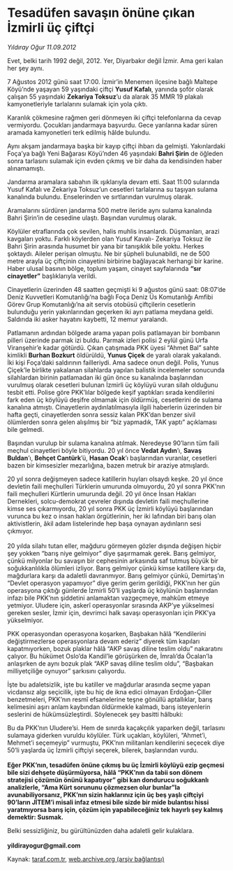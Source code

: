 # Tesadüfen savaşın önüne çıkan İzmirli üç çiftçi 

*Yıldıray Oğur 11.09.2012*

<div class="yazi"><p>Evet, belki tarih 1992 değil, 2012. Yer, Diyarbakır değil İzmir. Ama geri kalan her şey aynı.</p>
<p>7 Ağustos 2012 günü saat 17:00. İzmir’in Menemen ilçesine bağlı Maltepe Köyü’nde yaşayan 59 yaşındaki çiftçi <b>Yusuf Kafalı</b>, yanında şoför olarak çalışan 55 yaşındaki <b>Zekariya Toksuz</b>’u da alarak 35 MMR 19 plakalı kamyonetleriyle tarlalarını sulamak için yola çıktı.</p>
<p>Karanlık çökmesine rağmen geri dönmeyen iki çiftçi telefonlarına da cevap vermiyordu. Çocukları jandarmaya başvurdu. Gece yarılarına kadar süren aramada kamyonetleri terk edilmiş hâlde bulundu.</p>
<p>Aynı akşam jandarmaya başka bir kayıp çiftçi ihbarı da gelmişti. Yakınlardaki Foça’ya bağlı Yeni Bağarası Köyü’nden 46 yaşındaki <b>Bahri Şirin</b> de öğleden sonra tarlasını sulamak için evden çıkmış ve bir daha da kendisinden haber alınamamıştı. </p>
<p>Jandarma aramalara sabahın ilk ışıklarıyla devam etti. Saat 11:00 sularında Yusuf Kafalı ve Zekariya Toksuz’un cesetleri tarlalarına su taşıyan sulama kanalında bulundu. Enselerinden ve sırtlarından vurulmuş olarak.</p>
<p>Aramalarını sürdüren jandarma 500 metre ileride aynı sulama kanalında Bahri Şirin’in de cesedine ulaştı. Başından vurulmuş olarak.</p>
<p>Köylüler etraflarında çok sevilen, halis muhlis insanlardı. Düşmanları, arazi kavgaları yoktu. Farklı köylerden olan Yusuf Kavalı- Zekariya Toksuz ile Bahri Şirin arasında husumet bir yana bir tanışıklık bile yoktu. Herkes şoktaydı. Aileler perişan olmuştu. Ne bir şüpheli bulunabildi, ne de 500 metre arayla üç çiftçinin cinayetini birbirine bağlayacak herhangi bir karine. Haber ulusal basının bölge, toplum yaşam, cinayet sayfalarında <b>“sır cinayetler”</b> başlıklarıyla verildi.</p>
<p>Cinayetlerin üzerinden 48 saatten geçmişti ki 9 ağustos günü saat: 08:07’de Deniz Kuvvetleri Komutanlığı‘na bağlı Foça Deniz Üs Komutanlığı Amfibi Görev Grup Komutanlığı’na ait servis otobüsü çiftçilerin cesetlerin bulunduğu yerin yakınlarından geçerken iki ayrı patlama meydana geldi. Saldırıda iki asker hayatını kaybetti, 12 memur yaralandı. </p>
<p>Patlamanın ardından bölgede arama yapan polis patlamayan bir bombanın pilleri üzerinde parmak izi buldu. Parmak izleri polisi 2 eylül günü Urfa Viranşehir’e kadar götürdü. Çıkan çatışmada PKK üyesi “Ahmet Bal” sahte kimlikli <b>Burhan Bozkurt</b> öldürüldü, <b>Yunus Çiçek</b> de yaralı olarak yakalandı. İki kişi Foça’daki saldırının failleriydi. Ama sadece onun değil. Polis, Yunus Çiçek’le birlikte yakalanan silahlarda yapılan balistik incelemeler sonucunda silahlardan birinin patlamadan iki gün önce su kanalında başlarından vurulmuş olarak cesetleri bulunan İzmirli üç köylüyü vuran silah olduğunu tesbit etti. Polise göre PKK’lılar bölgede keşif yaptıkları sırada kendilerini fark eden üç köylüyü deşifre olmamak için öldürmüş, cesetlerini de sulama kanalına atmıştı. Cinayetlerin aydınlatılmasıyla ilgili haberlerin üzerinden bir hafta geçti, cinayetlerden sonra sessiz kalan PKK’dan benzer sivil ölümlerden sonra gelen alışılmış bir “biz yapmadık, TAK yaptı” açıklaması bile gelmedi. </p>
<p>Başından vurulup bir sulama kanalına atılmak. Neredeyse 90’ların tüm faili meçhul cinayetleri böyle bitiyordu. 20 yıl önce <b>Vedat Aydın</b>’ı, <b>Savaş Buldan</b>’ı, <b>Behçet Cantürk</b>’ü, <b>Hasan Ocak</b>’ı başlarından vuranlar, cesetleri bazen bir kimsesizler mezarlığına, bazen metruk bir araziye atmışlardı.</p>
<p>20 yıl sonra değişmeyen sadece katillerin huyları olsaydı keşke. 20 yıl önce devletin faili meçhulleri Türklerin umurunda olmuyordu, 20 yıl sonra PKK’nın faili meçhulleri Kürtlerin umurunda değil. 20 yıl önce İnsan Hakları Dernekleri, solcu-demokrat çevreler dışında devletin faili meçhullerine kimse ses çıkarmıyordu, 20 yıl sonra PKK üç İzmirli köylüyü başlarından vurunca bu kez o insan hakları örgütlerinin, her iki lafından biri barış olan aktivistlerin, âkil adam listelerinde hep başa oynayan aydınların sesi çıkmıyor.<br/><br/>20 yılda silahı tutan eller, mağduru görmeyen gözler dışında değişen hiçbir şey yokken “barış niye gelmiyor” diye şaşırmamak gerek. Barış gelmiyor, çünkü milyonlar bu savaşın bir cephesinin arkasında saf tutmuş büyük bir soğukkanlılıkla ölümleri izliyor. Barış gelmiyor çünkü kimse katillere karşı da, mağdurlara karşı da adaletli davranmıyor. Barış gelmiyor çünkü, Demirtaş’ın “Devlet operasyon yapamıyor” diye gerim gerim gerildiği, PKK’nın her gün operasyona çıktığı günlerde İzmirli 50’li yaşlarda üç köylünün başlarından infazı bile PKK’nın şiddetini anlamaktan vazgeçmeye, mahkûm etmeye yetmiyor. Uludere için, askerî operasyonlar sırasında AKP’ye yükselmesi gereken sesler, İzmir için, devrimci halk savaşı operasyonları için PKK’ya yükselmiyor.</p>
<p>PKK operasyondan operasyona koşarken, Başbakan hâlâ “Kendilerini değiştirmezlerse operasyonlara devam ederiz” diyerek tüm kapıları kapatmıyorken, bozuk plaklar hâlâ “AKP savaş diline teslim oldu” nakaratını çalıyor. Bu hükümet Oslo’da Kandil’le görüşürken de, İmralı’da Öcalan’la anlaşırken de aynı bozuk plak “AKP savaş diline teslim oldu”, “Başbakan milliyetçiliğe oynuyor” şarkısını çalıyordu. </p>
<p>İşte bu adaletsizlik, işte bu katiller ve mağdurlar arasında seçme yapan vicdansız algı seçicilik, işte bu hiç de ikna edici olmayan Erdoğan-Çiller benzetmeleri, PKK’nın resmî efsanelerine teşne gönüllü aptallıklar, barış kelimesini aşırı anlam kaybından öldürmekle kalmadı, barış isteyenlerin seslerini de hükümsüzleştirdi. Söylenecek şey basitti hâlbuki: </p>
<p>Bu da PKK’nın Uludere’si. Hem de sınırda kaçakçılık yaparken değil, tarlasını sulamaya giderken vuruldu köylüler. Türk uçakları, köylüleri, “Ahmet’i, Mehmet’i seçemeyip” vurmuştu, PKK’nın militanları kendilerini seçecek diye 50’li yaşlarda üç İzmirli çiftçiyi seçerek, bilerek, başlarından vurdu.<br/><br/><b>Eğer PKK’nın, tesadüfen önüne çıkmış bu üç İzmirli köylüyü ezip geçmesi bile sizi dehşete düşürmüyorsa, hâlâ “PKK’nın da tabii son dönem stratejisi çözümün önünü kapatıyor” gibi kan dondurucu soğukkanlı analizlerle, “Ama Kürt sorununu çözmezsen olur bunlar”la avunabiliyorsanız, PKK’nın sizin haklarınız için üç beş yaşlı çiftçiyi 90’ların JİTEM’i misali infaz etmesi bile sizde bir mide bulantısı hissi yaratmıyorsa barış için, çözüm için yapabileceğiniz tek hayırlı şey kalmış demektir: Susmak.</b></p>
<p>Belki sessizliğiniz, bu gürültünüzden daha adaletli gelir kulaklara.<br/><br/><b>yildirayogur@gmail.com</b></p>
</div>

Kaynak: [taraf.com.tr](http://www.taraf.com.tr/yildiray-ogur/makale-tesadufen-savasin-onune-cikan-izmirli-uc-ciftci.htm), [web.archive.org (arşiv bağlantısı)](http://web.archive.org/web/20130709155211/http://www.taraf.com.tr/yildiray-ogur/makale-tesadufen-savasin-onune-cikan-izmirli-uc-ciftci.htm)
